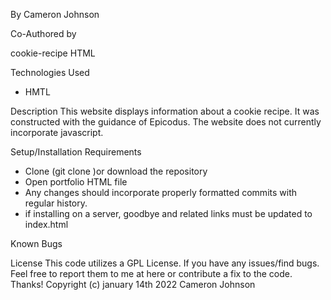 By Cameron Johnson

Co-Authored by 

cookie-recipe HTML

Technologies Used
* HMTL


Description
This website displays information about a cookie recipe. It was constructed with the guidance of Epicodus. The website does not currently incorporate javascript.

Setup/Installation Requirements
* Clone (git clone )or download the repository
* Open portfolio HTML file 
* Any changes should incorporate properly formatted commits with regular history.
* if installing on a server, goodbye and related links must be updated to index.html

Known Bugs


License
This code utilizes a GPL License. If you have any issues/find bugs. Feel free to report them to me at here or contribute a fix to the code. Thanks!
Copyright (c) january 14th 2022 Cameron Johnson
